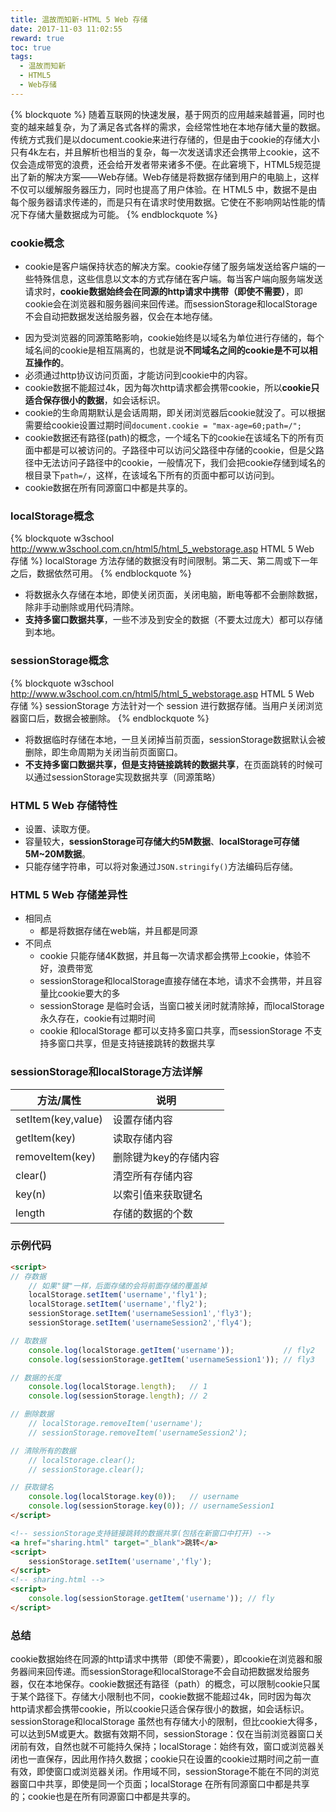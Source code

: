 ```yaml
---
title: 温故而知新-HTML 5 Web 存储
date: 2017-11-03 11:02:55
reward: true
toc: true
tags:
  - 温故而知新
  - HTML5
  - Web存储
---
```


{% blockquote %}
随着互联网的快速发展，基于网页的应用越来越普遍，同时也变的越来越复杂，为了满足各式各样的需求，会经常性地在本地存储大量的数据。传统方式我们是以document.cookie来进行存储的，但是由于cookie的存储大小只有4k左右，并且解析也相当的复杂，每一次发送请求还会携带上cookie，这不仅会造成带宽的浪费，还会给开发者带来诸多不便。在此窘境下，HTML5规范提出了新的解决方案——Web存储。Web存储是将数据存储到用户的电脑上，这样不仅可以缓解服务器压力，同时也提高了用户体验。在 HTML5 中，数据不是由每个服务器请求传递的，而是只有在请求时使用数据。它使在不影响网站性能的情况下存储大量数据成为可能。
{% endblockquote %}

### cookie概念
- cookie是客户端保持状态的解决方案。cookie存储了服务端发送给客户端的一些特殊信息，这些信息以文本的方式存储在客户端。每当客户端向服务端发送请求时，**cookie数据始终会在同源的http请求中携带（即使不需要）**，即cookie会在浏览器和服务器间来回传递。而sessionStorage和localStorage不会自动把数据发送给服务器，仅会在本地存储。
<!-- more -->
- 因为受浏览器的同源策略影响，cookie始终是以域名为单位进行存储的，每个域名间的cookie是相互隔离的，也就是说**不同域名之间的cookie是不可以相互操作的**。
- 必须通过http协议访问页面，才能访问到cookie中的内容。
- cookie数据不能超过4k，因为每次http请求都会携带cookie，所以**cookie只适合保存很小的数据**，如会话标识。
- cookie的生命周期默认是会话周期，即关闭浏览器后cookie就没了。可以根据需要给cookie设置过期时间`document.cookie = "max-age=60;path=/";`
- cookie数据还有路径(path)的概念，一个域名下的cookie在该域名下的所有页面中都是可以被访问的。子路径中可以访问父路径中存储的cookie，但是父路径中无法访问子路径中的cookie，一般情况下，我们会把cookie存储到域名的根目录下`path=/`，这样，在该域名下所有的页面中都可以访问到。
- cookie数据在所有同源窗口中都是共享的。

### localStorage概念
{% blockquote w3school http://www.w3school.com.cn/html5/html_5_webstorage.asp HTML 5 Web 存储 %}
localStorage 方法存储的数据没有时间限制。第二天、第二周或下一年之后，数据依然可用。
{% endblockquote %}
- 将数据永久存储在本地，即使关闭页面，关闭电脑，断电等都不会删除数据，除非手动删除或用代码清除。
- **支持多窗口数据共享**，一些不涉及到安全的数据（不要太过庞大）都可以存储到本地。

### sessionStorage概念
{% blockquote w3school http://www.w3school.com.cn/html5/html_5_webstorage.asp HTML 5 Web 存储 %}
sessionStorage 方法针对一个 session 进行数据存储。当用户关闭浏览器窗口后，数据会被删除。
{% endblockquote %}
- 将数据临时存储在本地，一旦关闭掉当前页面，sessionStorage数据默认会被删除，即生命周期为关闭当前页面窗口。
- **不支持多窗口数据共享，但是支持链接跳转的数据共享**，在页面跳转的时候可以通过sessionStorage实现数据共享（同源策略）

### HTML 5 Web 存储特性
- 设置、读取方便。
- 容量较大，**sessionStorage可存储大约5M数据**、**localStorage可存储5M~20M数据**。
- 只能存储字符串，可以将对象通过`JSON.stringify()`方法编码后存储。

### HTML 5 Web 存储差异性
- 相同点
  - 都是将数据存储在web端，并且都是同源
- 不同点
  - cookie 只能存储4K数据，并且每一次请求都会携带上cookie，体验不好，浪费带宽
  - sessionStorage和localStorage直接存储在本地，请求不会携带，并且容量比cookie要大的多
  - sessionStorage 是临时会话，当窗口被关闭时就清除掉，而localStorage 永久存在，cookie有过期时间
  - cookie 和localStorage 都可以支持多窗口共享，而sessionStorage 不支持多窗口共享，但是支持链接跳转的数据共享

### sessionStorage和localStorage方法详解

| 方法/属性              | 说明           |
| ------------------ | ------------ |
| setItem(key,value) | 设置存储内容       |
| getItem(key)       | 读取存储内容       |
| removeItem(key)    | 删除键为key的存储内容 |
| clear()            | 清空所有存储内容     |
| key(n)             | 以索引值来获取键名    |
| length             | 存储的数据的个数     |

### 示例代码
``` html
<script>
// 存数据
	// 如果"键"一样，后面存储的会将前面存储的覆盖掉
	localStorage.setItem('username','fly1');
	localStorage.setItem('username','fly2');
	sessionStorage.setItem('usernameSession1','fly3');
	sessionStorage.setItem('usernameSession2','fly4');

// 取数据
	console.log(localStorage.getItem('username'));           // fly2
	console.log(sessionStorage.getItem('usernameSession1')); // fly3

// 数据的长度
	console.log(localStorage.length);   // 1
	console.log(sessionStorage.length); // 2

// 删除数据
	// localStorage.removeItem('username');
	// sessionStorage.removeItem('usernameSession2');

// 清除所有的数据
	// localStorage.clear();
	// sessionStorage.clear();

// 获取键名
	console.log(localStorage.key(0));   // username
	console.log(sessionStorage.key(0)); // usernameSession1
</script>

<!-- sessionStorage支持链接跳转的数据共享(包括在新窗口中打开) -->
<a href="sharing.html" target="_blank">跳转</a>
<script>
	sessionStorage.setItem('username','fly');
</script>
<!-- sharing.html -->
<script>
	console.log(sessionStorage.getItem('username')); // fly
</script>
```

### 总结
cookie数据始终在同源的http请求中携带（即使不需要），即cookie在浏览器和服务器间来回传递。而sessionStorage和localStorage不会自动把数据发给服务器，仅在本地保存。cookie数据还有路径（path）的概念，可以限制cookie只属于某个路径下。存储大小限制也不同，cookie数据不能超过4k，同时因为每次http请求都会携带cookie，所以cookie只适合保存很小的数据，如会话标识。sessionStorage和localStorage 虽然也有存储大小的限制，但比cookie大得多，可以达到5M或更大。数据有效期不同，sessionStorage：仅在当前浏览器窗口关闭前有效，自然也就不可能持久保持；localStorage：始终有效，窗口或浏览器关闭也一直保存，因此用作持久数据；cookie只在设置的cookie过期时间之前一直有效，即使窗口或浏览器关闭。作用域不同，sessionStorage不能在不同的浏览器窗口中共享，即使是同一个页面；localStorage 在所有同源窗口中都是共享的；cookie也是在所有同源窗口中都是共享的。
